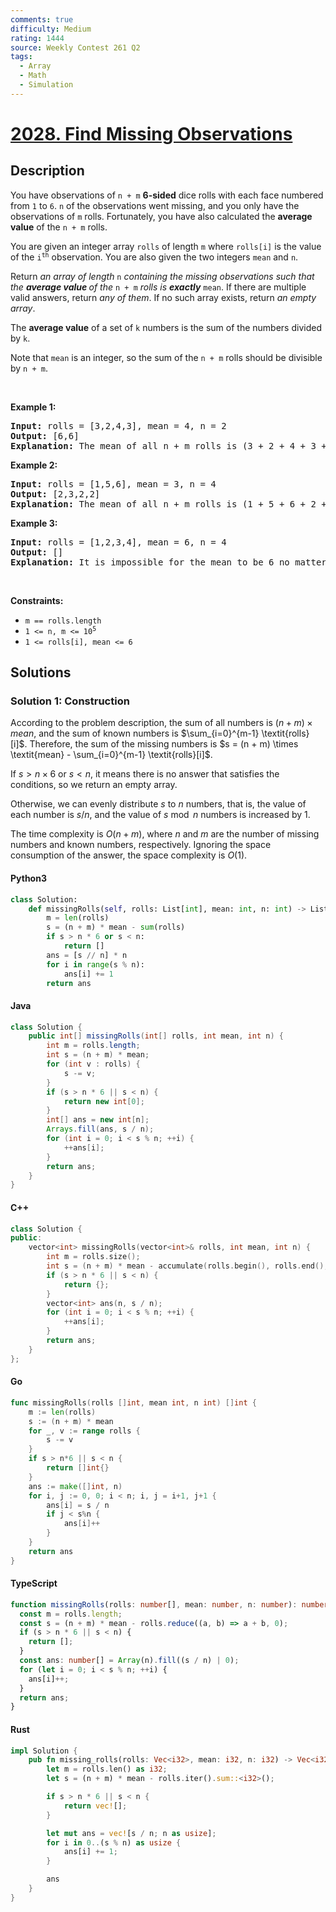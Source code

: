```yaml
---
comments: true
difficulty: Medium
rating: 1444
source: Weekly Contest 261 Q2
tags:
  - Array
  - Math
  - Simulation
---
```


<!-- problem:start -->

# [2028. Find Missing Observations](https://leetcode.com/problems/find-missing-observations)


## Description

<!-- description:start -->

<p>You have observations of <code>n + m</code> <strong>6-sided</strong> dice rolls with each face numbered from <code>1</code> to <code>6</code>. <code>n</code> of the observations went missing, and you only have the observations of <code>m</code> rolls. Fortunately, you have also calculated the <strong>average value</strong> of the <code>n + m</code> rolls.</p>

<p>You are given an integer array <code>rolls</code> of length <code>m</code> where <code>rolls[i]</code> is the value of the <code>i<sup>th</sup></code> observation. You are also given the two integers <code>mean</code> and <code>n</code>.</p>

<p>Return <em>an array of length </em><code>n</code><em> containing the missing observations such that the <strong>average value </strong>of the </em><code>n + m</code><em> rolls is <strong>exactly</strong> </em><code>mean</code>. If there are multiple valid answers, return <em>any of them</em>. If no such array exists, return <em>an empty array</em>.</p>

<p>The <strong>average value</strong> of a set of <code>k</code> numbers is the sum of the numbers divided by <code>k</code>.</p>

<p>Note that <code>mean</code> is an integer, so the sum of the <code>n + m</code> rolls should be divisible by <code>n + m</code>.</p>

<p>&nbsp;</p>
<p><strong class="example">Example 1:</strong></p>

<pre>
<strong>Input:</strong> rolls = [3,2,4,3], mean = 4, n = 2
<strong>Output:</strong> [6,6]
<strong>Explanation:</strong> The mean of all n + m rolls is (3 + 2 + 4 + 3 + 6 + 6) / 6 = 4.
</pre>

<p><strong class="example">Example 2:</strong></p>

<pre>
<strong>Input:</strong> rolls = [1,5,6], mean = 3, n = 4
<strong>Output:</strong> [2,3,2,2]
<strong>Explanation:</strong> The mean of all n + m rolls is (1 + 5 + 6 + 2 + 3 + 2 + 2) / 7 = 3.
</pre>

<p><strong class="example">Example 3:</strong></p>

<pre>
<strong>Input:</strong> rolls = [1,2,3,4], mean = 6, n = 4
<strong>Output:</strong> []
<strong>Explanation:</strong> It is impossible for the mean to be 6 no matter what the 4 missing rolls are.
</pre>

<p>&nbsp;</p>
<p><strong>Constraints:</strong></p>

<ul>
	<li><code>m == rolls.length</code></li>
	<li><code>1 &lt;= n, m &lt;= 10<sup>5</sup></code></li>
	<li><code>1 &lt;= rolls[i], mean &lt;= 6</code></li>
</ul>

<!-- description:end -->

## Solutions

<!-- solution:start -->

### Solution 1: Construction

According to the problem description, the sum of all numbers is $(n + m) \times \textit{mean}$, and the sum of known numbers is $\sum_{i=0}^{m-1} \textit{rolls}[i]$. Therefore, the sum of the missing numbers is $s = (n + m) \times \textit{mean} - \sum_{i=0}^{m-1} \textit{rolls}[i]$.

If $s \gt n \times 6$ or $s \lt n$, it means there is no answer that satisfies the conditions, so we return an empty array.

Otherwise, we can evenly distribute $s$ to $n$ numbers, that is, the value of each number is $s / n$, and the value of $s \bmod n$ numbers is increased by $1$.

The time complexity is $O(n + m)$, where $n$ and $m$ are the number of missing numbers and known numbers, respectively. Ignoring the space consumption of the answer, the space complexity is $O(1)$.

<!-- tabs:start -->

#### Python3

```python
class Solution:
    def missingRolls(self, rolls: List[int], mean: int, n: int) -> List[int]:
        m = len(rolls)
        s = (n + m) * mean - sum(rolls)
        if s > n * 6 or s < n:
            return []
        ans = [s // n] * n
        for i in range(s % n):
            ans[i] += 1
        return ans
```

#### Java

```java
class Solution {
    public int[] missingRolls(int[] rolls, int mean, int n) {
        int m = rolls.length;
        int s = (n + m) * mean;
        for (int v : rolls) {
            s -= v;
        }
        if (s > n * 6 || s < n) {
            return new int[0];
        }
        int[] ans = new int[n];
        Arrays.fill(ans, s / n);
        for (int i = 0; i < s % n; ++i) {
            ++ans[i];
        }
        return ans;
    }
}
```

#### C++

```cpp
class Solution {
public:
    vector<int> missingRolls(vector<int>& rolls, int mean, int n) {
        int m = rolls.size();
        int s = (n + m) * mean - accumulate(rolls.begin(), rolls.end(), 0);
        if (s > n * 6 || s < n) {
            return {};
        }
        vector<int> ans(n, s / n);
        for (int i = 0; i < s % n; ++i) {
            ++ans[i];
        }
        return ans;
    }
};
```

#### Go

```go
func missingRolls(rolls []int, mean int, n int) []int {
	m := len(rolls)
	s := (n + m) * mean
	for _, v := range rolls {
		s -= v
	}
	if s > n*6 || s < n {
		return []int{}
	}
	ans := make([]int, n)
	for i, j := 0, 0; i < n; i, j = i+1, j+1 {
		ans[i] = s / n
		if j < s%n {
			ans[i]++
		}
	}
	return ans
}
```

#### TypeScript

```ts
function missingRolls(rolls: number[], mean: number, n: number): number[] {
  const m = rolls.length;
  const s = (n + m) * mean - rolls.reduce((a, b) => a + b, 0);
  if (s > n * 6 || s < n) {
    return [];
  }
  const ans: number[] = Array(n).fill((s / n) | 0);
  for (let i = 0; i < s % n; ++i) {
    ans[i]++;
  }
  return ans;
}
```

#### Rust

```rust
impl Solution {
    pub fn missing_rolls(rolls: Vec<i32>, mean: i32, n: i32) -> Vec<i32> {
        let m = rolls.len() as i32;
        let s = (n + m) * mean - rolls.iter().sum::<i32>();

        if s > n * 6 || s < n {
            return vec![];
        }

        let mut ans = vec![s / n; n as usize];
        for i in 0..(s % n) as usize {
            ans[i] += 1;
        }

        ans
    }
}
```

<!-- tabs:end -->

<!-- solution:end -->

<!-- problem:end -->
